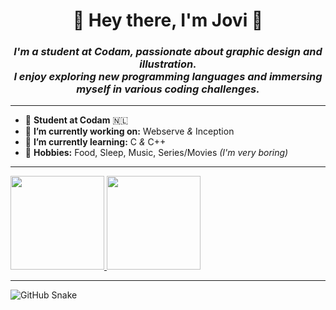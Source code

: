 <h1 align="center">🍄 Hey there, I'm Jovi 🍄 </h1>

<h3 align="center"><i>
  I'm a student at Codam, passionate about graphic design and illustration.<br>
  I enjoy exploring new programming languages and immersing myself in various coding challenges.
</i></h3>

<!--

- portfolio
- linkedin
- freecamp

<p align="left">
   <a href="https://dewith.co/"><img alt="Portfolio" src="https://img.shields.io/badge/-dewith.co-black?style=flat-square&logo=squarespace&logoColor=white&link=https://dewith.co/"></a>
   <a href="https://www.linkedin.com/in/dewithmiramon/"><img alt="LinkedIn" src="https://img.shields.io/badge/-dewithmiramon-black?style=flat-square&logo=Linkedin&logoColor=white&link=https://www.linkedin.com/in/dewithmiramon/"></a>
   <a href="https://twitter.com/DewithMiramon"><img alt="Twitter" src="https://img.shields.io/badge/-@DewithMiramon-black?style=flat-square&logo=twitter&logoColor=white&link=https://twitter.com/DewithMiramon"></a>
</p>

-->

---

- 🐝 **Student at Codam** 🇳🇱
- 🥑 **I’m currently working on:** Webserve *&* Inception
- 🌱 **I’m currently learning:** C *&* C++
- 🍄 **Hobbies:** Food, Sleep, Music, Series/Movies *(I'm very boring)*

---

<a href="https://github.com/JoviMetzger">
  <img height="150px" src="https://github-readme-stats.vercel.app/api?username=JoviMetzger&show_icons=true&hide_title=true&hide_border=true&theme=graywhite" />
  <img height="150px" src="https://github-readme-stats.vercel.app/api/top-langs/?username=JoviMetzger&show_icons=true&layout=compact&langs_count=6&hide_title=true&hide_border=true&theme=graywhite" />
</a>

---

![GitHub Snake](https://raw.githubusercontent.com/JoviMetzger/JoviMetzger/output/github-contribution-grid-snake.svg)


<!--
**JoviMetzger/JoviMetzger** is a ✨ _special_ ✨ repository because its `README.md` (this file) appears on your GitHub profile.

Here are some ideas to get you started:

- 🔭 I’m currently working on ...
- 🌱 I’m currently learning ...
- 👯 I’m looking to collaborate on ...
- 🤔 I’m looking for help with ...
- 💬 Ask me about ...
- 📫 How to reach me: ...
- 😄 Pronouns: ...
- ⚡ Fun fact: ...
-->
